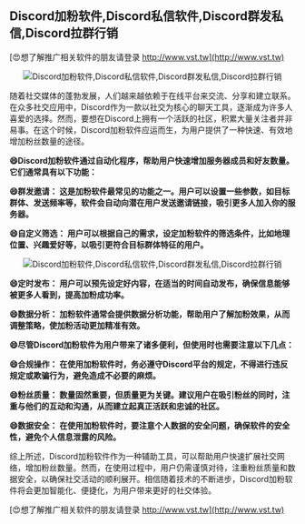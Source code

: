 ## **Discord加粉软件,Discord私信软件,Discord群发私信,Discord拉群行销**

[😍想了解推广相关软件的朋友请登录 http://www.vst.tw](http://www.vst.tw)

 <center><img src="https://vst.tw/MP4/tuiguang/png/7.png" alt="Discord加粉软件,Discord私信软件,Discord群发私信,Discord拉群行销"></center>

随着社交媒体的蓬勃发展，人们越来越依赖于在线平台来交流、分享和建立联系。在众多社交应用中，Discord作为一款以社交为核心的聊天工具，逐渐成为许多人喜爱的选择。然而，要想在Discord上拥有一个活跃的社区，积累大量关注者并非易事。在这个时候，Discord加粉软件应运而生，为用户提供了一种快速、有效地增加粉丝数量的途径。

**😄Discord加粉软件通过自动化程序，帮助用户快速增加服务器成员和好友数量。它们通常具有以下功能：**

**😄群发邀请： 这是加粉软件最常见的功能之一。用户可以设置一些参数，如目标群体、发送频率等，软件会自动向潜在用户发送邀请链接，吸引更多人加入你的服务器。**

**😄自定义筛选： 用户可以根据自己的需求，设定加粉软件的筛选条件，比如地理位置、兴趣爱好等，以吸引更符合目标群体特征的用户。**

 <center><img src="https://vst.tw/MP4/tuiguang/png/3.png" alt="Discord加粉软件,Discord私信软件,Discord群发私信,Discord拉群行销"></center>

**😄定时发布： 用户可以预先设定好内容，在适当的时间自动发布，确保信息能够被更多人看到，提高加粉成功率。**

**😄数据分析： 加粉软件通常会提供数据分析功能，帮助用户了解加粉效果，从而调整策略，使加粉活动更加精准有效。**

**😄尽管Discord加粉软件为用户带来了诸多便利，但使用时也需要注意以下几点：**

**😄合规操作： 在使用加粉软件时，务必遵守Discord平台的规定，不得进行违反规定或欺骗行为，避免造成不必要的麻烦。**

**😄粉丝质量： 数量固然重要，但质量更为关键。建议用户在吸引粉丝的同时，注重与他们的互动和沟通，从而建立起真正活跃和忠诚的社区。**

**😄数据安全： 在使用加粉软件时，要注意个人数据的安全问题，确保软件的安全性，避免个人信息泄露的风险。**

综上所述，Discord加粉软件作为一种辅助工具，可以帮助用户快速扩展社交网络，增加粉丝数量。然而，在使用过程中，用户仍需谨慎对待，注重粉丝质量和数据安全，以确保社交活动的顺利展开。相信随着技术的不断进步，Discord加粉软件将会更加智能化、便捷化，为用户带来更好的社交体验。

[😍想了解推广相关软件的朋友请登录 http://www.vst.tw](http://www.vst.tw)



